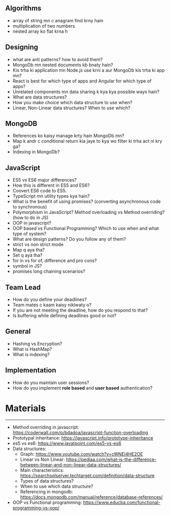 ## Algorithms

-   array of string mn c anagram find krny hain
-   multiplication of two numbers
-   nested array ko flat krna h

## Designing

-   what are anti patterns? how to avoid them?
-   MongoDb mn nested documents kb bnaty hain?
-   Kis trha ki application mn Node.js use krni a aur MongoDb kis trha ki app mn?
-   React is best for which type of apps and Angular for which type of apps?
-   Unrelated components mn data sharing k kya kya possible ways hain?
-   What are data structures?
-   How you make choice which data structure to use when?
-   Linear, Non-Linear data structures? When to use which?

## MongoDB

-   References ko kaisy manage krty hain MongoDb mn?
-   Map k andr c conditional return kia jaye to kya wo filter ki trha act ni kry ga?
-   Indexing in MongoDb?

## JavaScript

-   ES5 vs ES6 major differences?
-   How this is different in ES5 and ES6?
-   Convert ES6 code to ES5.
-   TypeScript mn utility types kya hain?
-   What is the benefit of using promises? (converting asynchronous code to synchronous)
-   Polymorphism in JavaScript? Method overloading vs Method overriding? (how to do in JS)
-   OOP in javascript?
-   OOP based vs Functional Programming? Which to use when and what type of system?
-   What are design patterns? Do you follow any of them?
-   strict vs non strict mode
-   Map q aya tha?
-   Set q aya tha?
-   for in vs for of, difference and pro cons?
-   symbol in JS?
-   promises long chaining scenarios?

## Team Lead

-   How do you define your deadlines?
-   Team mates c kaam kaisy niklwaty o?
-   If you are not meeting the deadline, how do you respond to that?
-   Is buffering while defining deadlines good or not?

## General

-   Hashing vs Encryption?
-   What is HashMap?
-   What is indexing?

## Implementation

-   How do you maintain user sessions?
-   How do you implement **role based** and **user based** authentication?

# Materials
----------

-   Method overriding in javascript: https://coderwall.com/p/bdadoa/javascript-function-overloading
-   Prototypal inheritance: https://javascript.info/prototype-inheritance
-   es5 vs es6: https://www.javatpoint.com/es5-vs-es6
-   Data structures:
    -   Graph: https://www.youtube.com/watch?v=cWNEl4HE2OE
    -   Linear vs Non Linear: https://pediaa.com/what-is-the-difference-between-linear-and-non-linear-data-structures/
    -   Main characteristics: https://searchsqlserver.techtarget.com/definition/data-structure
    -   Types of data structures?
    -   When to use which data structure?
    -   Referencing in mongodb: https://docs.mongodb.com/manual/reference/database-references/
-   OOP vs Functional programming: https://www.educba.com/functional-programming-vs-oop/
